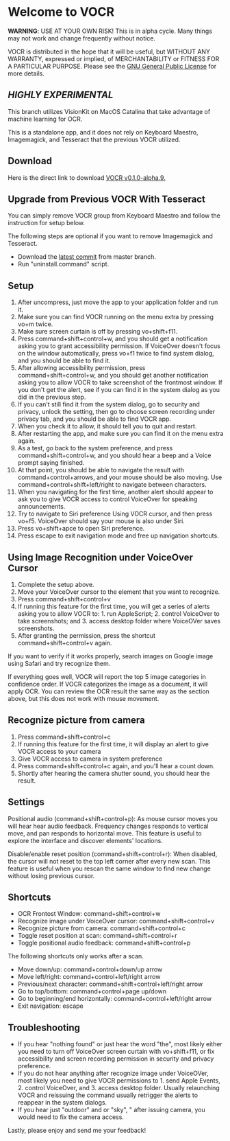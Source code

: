 # Welcome to VOCR
**WARNING**: USE AT YOUR OWN RISK! This is in alpha cycle. Many things may not work and change frequently without notice.

VOCR is distributed in the hope that it will be useful, but WITHOUT ANY WARRANTY, expressed or implied, of MERCHANTABILITY or FITNESS FOR A PARTICULAR PURPOSE. Please see the [GNU General Public License](http://www.gnu.org/licenses/) for more details.

## ***HIGHLY EXPERIMENTAL***
This branch utilizes VisionKit on MacOS Catalina that take advantage of machine learning for OCR.

This is a standalone app, and it does not rely on Keyboard Maestro, Imagemagick, and Tesseract that the previous VOCR utilized.

## Download
Here is the direct link to download [VOCR v0.1.0-alpha.9.](https://github.com/chigkim/VOCR/releases/download/v0.1.0-alpha.9/VOCR.v0.1.0-alpha.9.zip)  

## Upgrade from Previous VOCR With Tesseract
You can simply remove VOCR group from Keyboard Maestro and follow the instruction for setup below.

The following steps are optional if you want to remove Imagemagick and Tesseract.

* Download the [latest commit](https://github.com/chigkim/VOCR/archive/master.zip) from master branch.
* Run "uninstall.command" script.

## Setup
1. After uncompress, just move the app to your application folder and run it.
2. Make sure you can find VOCR running on the menu extra  by pressing vo+m twice.
3. Make sure screen curtain is off by pressing vo+shift+f11.
4. Press command+shift+control+w, and you should get a notification asking you to grant accessibility permission. If VoiceOver doesn't focus on the window automatically, press vo+f1 twice to find system dialog, and you should be able to find it.
5. After allowing accessibility permission, press command+shift+control+w, and you should get another notification asking you to allow VOCR to take screenshot of the frontmost window. If you don't get the alert, see if you can find it in the system dialog as you did in the previous step.
6. If you can't still find it from the system dialog, go to security and privacy, unlock the setting, then go to choose screen recording under privacy tab, and you should be able to find VOCR app.
7. When you check it to allow, it should tell you to quit and restart.
8. After restarting the app, and make sure you can find it on the menu extra again.
9. As a test, go back to the system preference, and press command+shift+control+w, and you should hear a beep and a Voice prompt saying finished.
10. At that point, you should be able to navigate the result with command+control+arrows, and your mouse should be also moving. Use command+control+shift+left/right to navigate between characters.
11. When you navigating for the first time, another alert should appear to ask  you to give VOCR access to control VoiceOver for speaking announcements.
12. Try to navigate to Siri preference Using VOCR cursor, and then press vo+f5. VoiceOver should say your mouse is also under Siri.
13. Press vo+shift+apce to open Siri preference.
14. Press escape to exit navigation mode and free up navigation shortcuts.

## Using Image Recognition under VoiceOver Cursor
1. Complete the setup above.
2. Move your VoiceOver cursor to the element that you want to recognize.
3. Press command+shift+control+v
4. If running this feature for the first time, you will get a series of alerts asking you to allow VOCR to: 1. run AppleScript; 2. control VoiceOver to take screenshots; and 3. access desktop folder where VoiceOVer saves screenshots.
5. After granting the permission, press the shortcut command+shift+control+v again.

If you want to verify if it works properly, search images on Google image using Safari and try recognize them.

If everything goes well, VOCR will report the top 5 image categories in confidence order. If VOCR categorizes the image as a document, it will apply OCR. You can review the OCR result the same way as the section above, but this does not work with mouse movement.

## Recognize picture from camera
1. Press command+shift+control+c
2. If running  this feature for the first time, it will display an alert to give VOCR access to your camera
3. Give VOCR access to camera in system preference
4. Press command+shift+control+c again, and you'll hear a count down.
5. Shortly after hearing the camera shutter sound, you should hear the result.

## Settings
Positional audio (command+shift+control+p): As mouse cursor moves you will hear hear audio feedback. Frequency changes responds to vertical move, and pan responds to horizontal move. This feature is useful to explore the interface and discover elements' locations.

Disable/enable reset position (command+shift+control+r): When disabled, the cursor will not reset to the top left corner after every new scan. This feature is useful when you rescan the same window to find new change without losing previous cursor.

## Shortcuts
* OCR Frontost Window: command+shift+control+w
* Recognize image under VoiceOver cursor: command+shift+control+v
* Recognize picture from camera: command+shift+control+c
* Toggle reset position at scan: command+shift+control+r
* Toggle positional audio feedback: command+shift+control+p

The following shortcuts only works after a scan.

* Move down/up: command+control+down/up arrow
* Move left/right: command+control+left/right arrow
* Previous/next character: command+shift+control+left/right arrow
* Go to top/bottom: command+control+page up/down
* Go to beginning/end horizontally: command+control+left/right arrow
* Exit navigation: escape

## Troubleshooting
* If you hear "nothing found" or just hear the word "the", most likely either you need to turn off VoiceOver screen curtain with vo+shift+f11, or fix accessibility and screen recording  permission in security and privacy preference.
* If you do not hear anything after recognize image under VoiceOVer, most likely you need to give   VOCR permissions to 1. send Apple Events, 2. control VoiceOver, and 3. access desktop folder. Usually relaunching VOCR and reissuing the command usually retrigger the alerts to reappear in the system dialogs.
* If you hear just "outdoor" and or "sky", " after issuing camera, you would need to fix the camera access.

Lastly, please enjoy and send me your feedback!

